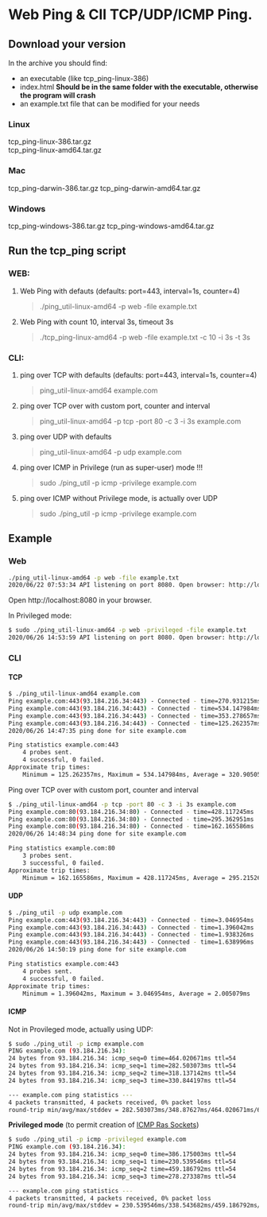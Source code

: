 # Web Ping & ClI TCP/UDP/ICMP Ping.

## Download your version
In the archive you should find:
* an executable (like tcp_ping-linux-386)
* index.html **Should be in the same folder with the executable, otherwise the program will crash**
* an example.txt file that can be modified for your needs

### Linux
tcp_ping-linux-386.tar.gz       
tcp_ping-linux-amd64.tar.gz  

### Mac
tcp_ping-darwin-386.tar.gz
tcp_ping-darwin-amd64.tar.gz

### Windows
tcp_ping-windows-386.tar.gz
tcp_ping-windows-amd64.tar.gz

## Run the tcp_ping script 

### WEB:
1. Web Ping with defauts (defaults: port=443, interval=1s, counter=4)
    > ./ping_util-linux-amd64 -p web -file example.txt
2. Web Ping with count 10, interval 3s, timeout 3s
    > ./tcp_ping-linux-amd64 -p web -file example.txt -c 10 -i 3s -t 3s

### CLI:
1. ping over TCP  with defaults (defaults: port=443, interval=1s, counter=4)
    > ping_util-linux-amd64 example.com
2. ping over TCP over with custom port, counter and interval
    > ping_util-linux-amd64 -p tcp -port 80 -c 3 -i 3s example.com

3. ping over UDP with defaults
	> ping_util-linux-amd64 -p udp example.com

4. ping over ICMP in Privilege (run as super-user) mode !!!
	> sudo ./ping_util -p icmp -privilege example.com
5. ping over ICMP without Privilege mode, is actually over UDP
	> sudo ./ping_util -p icmp -privilege example.com

## Example

### Web

```bash
./ping_util-linux-amd64 -p web -file example.txt
2020/06/22 07:53:34 API listening on port 8080. Open browser: http://localhost:8080
```

Open http://localhost:8080 in your browser. 

In Privileged mode:

```bash
$ sudo ./ping_util-linux-amd64 -p web -privileged -file example.txt
2020/06/26 14:53:59 API listening on port 8080. Open browser: http://localhost:8080

```

### CLI

#### TCP

```bash
$ ./ping_util-linux-amd64 example.com
Ping example.com:443(93.184.216.34:443) - Connected - time=270.931215ms
Ping example.com:443(93.184.216.34:443) - Connected - time=534.147984ms
Ping example.com:443(93.184.216.34:443) - Connected - time=353.278657ms
Ping example.com:443(93.184.216.34:443) - Connected - time=125.262357ms
2020/06/26 14:47:35 ping done for site example.com

Ping statistics example.com:443
	4 probes sent.
	4 successful, 0 failed.
Approximate trip times:
	Minimum = 125.262357ms, Maximum = 534.147984ms, Average = 320.905053ms
```

Ping over TCP over with custom port, counter and interval

```bash
$ ./ping_util-linux-amd64 -p tcp -port 80 -c 3 -i 3s example.com
Ping example.com:80(93.184.216.34:80) - Connected - time=428.117245ms
Ping example.com:80(93.184.216.34:80) - Connected - time=295.362951ms
Ping example.com:80(93.184.216.34:80) - Connected - time=162.165586ms
2020/06/26 14:48:34 ping done for site example.com

Ping statistics example.com:80
	3 probes sent.
	3 successful, 0 failed.
Approximate trip times:
	Minimum = 162.165586ms, Maximum = 428.117245ms, Average = 295.21526ms
```

#### UDP

```bash
$ ./ping_util -p udp example.com
Ping example.com:443(93.184.216.34:443) - Connected - time=3.046954ms
Ping example.com:443(93.184.216.34:443) - Connected - time=1.396042ms
Ping example.com:443(93.184.216.34:443) - Connected - time=1.938326ms
Ping example.com:443(93.184.216.34:443) - Connected - time=1.638996ms
2020/06/26 14:50:19 ping done for site example.com

Ping statistics example.com:443
	4 probes sent.
	4 successful, 0 failed.
Approximate trip times:
	Minimum = 1.396042ms, Maximum = 3.046954ms, Average = 2.005079ms
```

#### ICMP

Not in Provileged mode, actually using UDP:
```bash
$ sudo ./ping_util -p icmp example.com
PING example.com (93.184.216.34):
24 bytes from 93.184.216.34: icmp_seq=0 time=464.020671ms ttl=54
24 bytes from 93.184.216.34: icmp_seq=1 time=282.503073ms ttl=54
24 bytes from 93.184.216.34: icmp_seq=2 time=318.137142ms ttl=54
24 bytes from 93.184.216.34: icmp_seq=3 time=330.844197ms ttl=54

--- example.com ping statistics ---
4 packets transmitted, 4 packets received, 0% packet loss
round-trip min/avg/max/stddev = 282.503073ms/348.87627ms/464.020671ms/68.799861ms
```

**Privileged mode** (to permit creation of [ICMP Ras Sockets](https://sturmflut.github.io/linux/ubuntu/2015/01/17/unprivileged-icmp-sockets-on-linux/))
```bash
$ sudo ./ping_util -p icmp -privileged example.com
PING example.com (93.184.216.34):
24 bytes from 93.184.216.34: icmp_seq=0 time=386.175003ms ttl=54
24 bytes from 93.184.216.34: icmp_seq=1 time=230.539546ms ttl=54
24 bytes from 93.184.216.34: icmp_seq=2 time=459.186792ms ttl=54
24 bytes from 93.184.216.34: icmp_seq=3 time=278.273387ms ttl=54

--- example.com ping statistics ---
4 packets transmitted, 4 packets received, 0% packet loss
round-trip min/avg/max/stddev = 230.539546ms/338.543682ms/459.186792ms/89.611529ms
```
